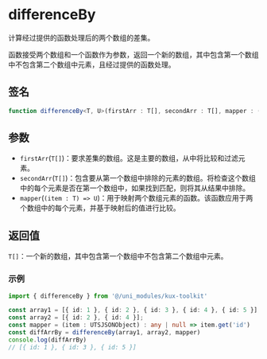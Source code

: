 # differenceBy

计算经过提供的函数处理后的两个数组的差集。

函数接受两个数组和一个函数作为参数，返回一个新的数组，其中包含第一个数组中不包含第二个数组中元素，且经过提供的函数处理。

## 签名

```ts
function differenceBy<T, U>(firstArr : T[], secondArr : T[], mapper : (item : T) => U) : T[]
```

## 参数

+ `firstArr`(`T[]`)：要求差集的数组。这是主要的数组，从中将比较和过滤元素。
+ `secondArr`(`T[]`)：包含要从第一个数组中排除的元素的数组。将检查这个数组中的每个元素是否在第一个数组中，如果找到匹配，则将其从结果中排除。
+ `mapper`(`(item : T) => U`)：用于映射两个数组元素的函数。该函数应用于两个数组中的每个元素，并基于映射后的值进行比较。

## 返回值

`T[]`：一个新的数组，其中包含第一个数组中不包含第二个数组中元素。

### 示例

```ts
import { differenceBy } from '@/uni_modules/kux-toolkit'

const array1 = [{ id: 1 }, { id: 2 }, { id: 3 }, { id: 4 }, { id: 5 }];
const array2 = [{ id: 2 }, { id: 4 }];
const mapper = (item : UTSJSONObject) : any | null => item.get('id')
const diffArrBy = differenceBy(array1, array2, mapper)
console.log(diffArrBy)
// [{ id: 1 }, { id: 3 }, { id: 5 }]
```
